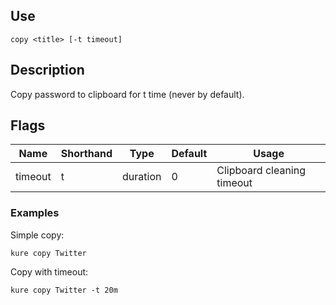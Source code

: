 ## Use

`copy <title> [-t timeout]`

## Description

Copy password to clipboard for t time (never by default).

## Flags 

|  Name     |  Shorthand    |     Type      |    Default    |            Usage             |
|-----------|---------------|---------------|---------------|------------------------------|
| timeout   | t             | duration      | 0             | Clipboard cleaning timeout   |

### Examples

Simple copy:
```
kure copy Twitter
```

Copy with timeout:
```
kure copy Twitter -t 20m
```
